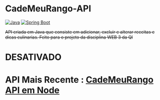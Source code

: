 # CadeMeuRango-API
[![Java](https://img.shields.io/badge/-Java-007396?logo=java&logoColor=white&style=flat)](https://www.java.com/)
[![Spring Boot](https://img.shields.io/badge/-Spring%20Boot-6DB33F?logo=spring-boot&logoColor=white&style=flat)](https://spring.io/projects/spring-boot/)<br/>

~~API criada em Java que consiste em adicionar, excluir e alterar receitas e dicas culinarias. Feito para o projeto da disciplina WEB 3 da QI~~

# DESATIVADO 

# API Mais Recente : [CadeMeuRango API em Node](https://github.com/Little-Tooth-Tecnologies/cadeMeuRango-API-NodeJS)
